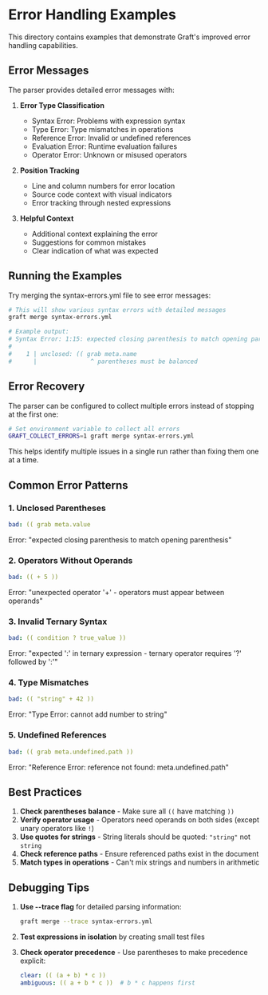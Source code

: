 # Error Handling Examples

This directory contains examples that demonstrate Graft's improved error handling capabilities.

## Error Messages

The parser provides detailed error messages with:

1. **Error Type Classification**
   - Syntax Error: Problems with expression syntax
   - Type Error: Type mismatches in operations
   - Reference Error: Invalid or undefined references
   - Evaluation Error: Runtime evaluation failures
   - Operator Error: Unknown or misused operators

2. **Position Tracking**
   - Line and column numbers for error location
   - Source code context with visual indicators
   - Error tracking through nested expressions

3. **Helpful Context**
   - Additional context explaining the error
   - Suggestions for common mistakes
   - Clear indication of what was expected

## Running the Examples

Try merging the syntax-errors.yml file to see error messages:

```bash
# This will show various syntax errors with detailed messages
graft merge syntax-errors.yml

# Example output:
# Syntax Error: 1:15: expected closing parenthesis to match opening parenthesis
# 
#    1 | unclosed: (( grab meta.name
#      |               ^ parentheses must be balanced
```

## Error Recovery

The parser can be configured to collect multiple errors instead of stopping at the first one:

```bash
# Set environment variable to collect all errors
GRAFT_COLLECT_ERRORS=1 graft merge syntax-errors.yml
```

This helps identify multiple issues in a single run rather than fixing them one at a time.

## Common Error Patterns

### 1. Unclosed Parentheses
```yaml
bad: (( grab meta.value
```
Error: "expected closing parenthesis to match opening parenthesis"

### 2. Operators Without Operands
```yaml
bad: (( + 5 ))
```
Error: "unexpected operator '+' - operators must appear between operands"

### 3. Invalid Ternary Syntax
```yaml
bad: (( condition ? true_value ))
```
Error: "expected ':' in ternary expression - ternary operator requires '?' followed by ':'"

### 4. Type Mismatches
```yaml
bad: (( "string" + 42 ))
```
Error: "Type Error: cannot add number to string"

### 5. Undefined References
```yaml
bad: (( grab meta.undefined.path ))
```
Error: "Reference Error: reference not found: meta.undefined.path"

## Best Practices

1. **Check parentheses balance** - Make sure all `((` have matching `))`
2. **Verify operator usage** - Operators need operands on both sides (except unary operators like `!`)
3. **Use quotes for strings** - String literals should be quoted: `"string"` not `string`
4. **Check reference paths** - Ensure referenced paths exist in the document
5. **Match types in operations** - Can't mix strings and numbers in arithmetic

## Debugging Tips

1. **Use --trace flag** for detailed parsing information:
   ```bash
   graft merge --trace syntax-errors.yml
   ```

2. **Test expressions in isolation** by creating small test files

3. **Check operator precedence** - Use parentheses to make precedence explicit:
   ```yaml
   clear: (( (a + b) * c ))
   ambiguous: (( a + b * c ))  # b * c happens first
   ```